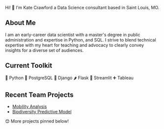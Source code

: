 Hi! 👋 I'm Kate Crawford a Data Science consultant based in Saint Louis, MO. 

## About Me

I am an early-career data scientist with a master's degree in public administration and expertise in Python, and SQL. I strive to blend technical expertise with my heart for teaching and advocacy to clearly convey insights for a diverse set of audiences. 

## Current Toolkit

🐍 Python
🐘 PostgreSQL
🐸 Django
🌶️ Flask
👑 Streamlit
➕ Tableau

## Recent Team Projects

- [Mobility Analysis](https://github.com/franknvk/wdl_challenge_1)
- [Biodiversity Predictive Model](https://github.com/lara-es/cascais_phase2)

😊 More projects pinned below!
